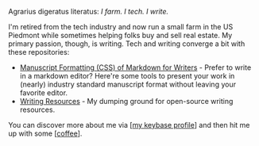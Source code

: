 
<!--
### Hi there 👋

**taw00/taw00** is a ✨ _special_ ✨ repository because its `README.md` (this file) appears on your GitHub profile.

Here are some ideas to get you started:

- 🔭 I’m currently working on ...
- 🌱 I’m currently learning ...
- 👯 I’m looking to collaborate on ...
- 🤔 I’m looking for help with ...
- 💬 Ask me about ...
- 📫 How to reach me: ...
- 😄 Pronouns: ...
- ⚡ Fun fact: ...
-->

Agrarius digeratus literatus: *I farm. I tech. I write.*

I'm retired from the tech industry and now run a small farm in the US Piedmont while sometimes helping folks buy and sell real estate. My primary passion, though, is writing. Tech and writing converge a bit with these repositories:

- [Manuscript Formatting (CSS) of Markdown for Writers](https://github.com/taw00/manuscript-css) - Prefer to write in a markdown editor? Here're some tools to present your work in (nearly) industry standard manuscript format without leaving your favorite editor.
- [Writing Resources](https://github.com/taw00/writing-resources) - My dumping ground for open-source writing resources.

You can discover more about me via [[my keybase profile](https://keybase.io/toddwarner)] and then hit me up with some [[coffee](https://buymeacoff.ee/toddwarner)].

